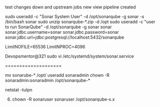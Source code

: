test changes
down and upstream jobs
new view pipeline created

sudo useradd -c "Sonar System User" -d /opt/sonarqube -g sonar -s /bin/bash sonar
sudo unzip sonarqube-*.zip -d /opt
 sudo useradd -c "user to run SonarQube" -d /opt/sonarqube -g sonar sonar 
sonar.jdbc.username=sonar
sonar.jdbc.password=sonar
sonar.jdbc.url=jdbc:postgresql://localhost:5432/sonarqube

LimitNOFILE=65536
LimitNPROC=4096

Devopsmentor@321
 sudo vi /etc/systemd/system/sonar.service

 ====================

mv sonarube-* /opt/
 useradd sonaradmin
 chown -R sonaradmin:sonaradmin /opt/sonarqube-*

 netstat -tulpn


6.	chown -R sonaruser sonaruser /opt/sonarqube-x.x  